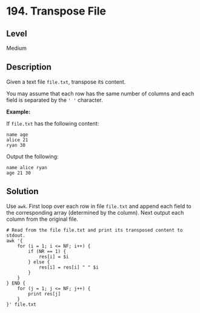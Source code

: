 # 194. Transpose File
## Level
Medium

## Description
Given a text file `file.txt`, transpose its content.

You may assume that each row has the same number of columns and each field is separated by the `' '` character.

**Example:**

If `file.txt` has the following content:
```
name age
alice 21
ryan 30
```
Output the following:
```
name alice ryan
age 21 30
```

## Solution
Use `awk`. First loop over each row in file `file.txt` and append each field to the corresponding array (determined by the column). Next output each column from the original file.
```
# Read from the file file.txt and print its transposed content to stdout.
awk '{
    for (i = 1; i <= NF; i++) {
        if (NR == 1) {
            res[i] = $i
        } else {
            res[i] = res[i] " " $i
        }
    }
} END {
    for (j = 1; j <= NF; j++) {
        print res[j]
    }
}' file.txt
```
